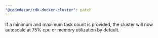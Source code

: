 ```yaml
---
"@codedazur/cdk-docker-cluster": patch
---
```


If a minimum and maximum task count is provided, the cluster will now autoscale at 75% cpu or memory utilization by default.
